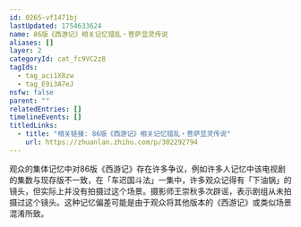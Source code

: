 ```yaml
---
id: 0265-vf1471bj
lastUpdated: 1754633624
name: 86版《西游记》相关记忆错乱・菩萨显灵传说
aliases: []
layer: 2
categoryId: cat_fc9VC2z8
tagIds:
  - tag_aci1X8zw
  - tag_E9i3A7eJ
nsfw: false
parent: ""
relatedEntries: []
timelineEvents: []
titledLinks:
  - title: "相关链接: 86版《西游记》相关记忆错乱・菩萨显灵传说"
    url: https://zhuanlan.zhihu.com/p/302292794
---
```


观众的集体记忆中对86版《西游记》存在许多争议，例如许多人记忆中该电视剧的集数与现存版不一致，在「车迟国斗法」一集中，许多观众记得有「下油锅」的镜头，但实际上并没有拍摄过这个场景。摄影师王崇秋多次辟谣，表示剧组从未拍摄过这个镜头。这种记忆偏差可能是由于观众将其他版本的《西游记》或类似场景混淆所致。